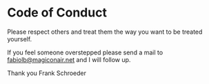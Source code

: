 # Code of Conduct

Please respect others and treat them the way you want to
be treated yourself.

If you feel someone overstepped please send a mail to
fabiolb@magiconair.net and I will follow up.

Thank you
Frank Schroeder

